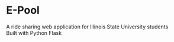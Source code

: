 # E-Pool
A ride sharing web application for Illinois State University students\
Built with Python Flask
